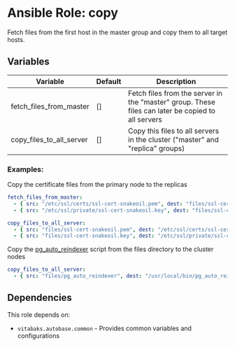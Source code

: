 # Ansible Role: copy

Fetch files from the first host in the master group and copy them to all target hosts.

## Variables

| Variable | Default | Description |
|----------|---------|-------------|
| fetch_files_from_master | [] | Fetch files from the server in the "master" group. These files can later be copied to all servers |
| copy_files_to_all_server | [] | Copy this files to all servers in the cluster ("master" and "replica" groups) |

### Examples:

Copy the certificate files from the primary node to the replicas

```yaml
fetch_files_from_master:
  - { src: "/etc/ssl/certs/ssl-cert-snakeoil.pem", dest: "files/ssl-cert-snakeoil.pem" }
  - { src: "/etc/ssl/private/ssl-cert-snakeoil.key", dest: "files/ssl-cert-snakeoil.key" }

copy_files_to_all_server:
  - { src: "files/ssl-cert-snakeoil.pem", dest: "/etc/ssl/certs/ssl-cert-snakeoil.pem", owner: "postgres", group: "postgres", mode: "0644" }
  - { src: "files/ssl-cert-snakeoil.key", dest: "/etc/ssl/private/ssl-cert-snakeoil.key", owner: "postgres", group: "postgres", mode: "0600" }
```

Copy the [pg_auto_reindexer](https://github.com/vitabaks/pg_auto_reindexer) script from the files directory to the cluster nodes

```yaml
copy_files_to_all_server:
  - { src: "files/pg_auto_reindexer", dest: "/usr/local/bin/pg_auto_reindexer", owner: "postgres", group: "postgres", mode: "0750" }
```

## Dependencies

This role depends on:
- `vitabaks.autobase.common` - Provides common variables and configurations
